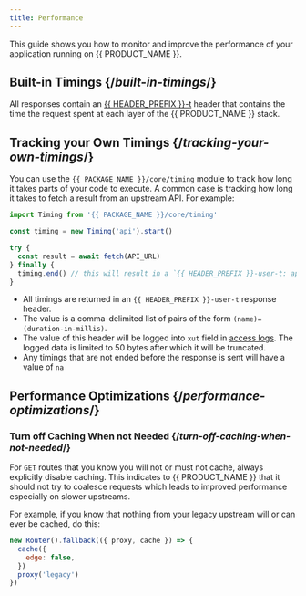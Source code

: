 ```yaml
---
title: Performance
---
```


This guide shows you how to monitor and improve the performance of your application running on {{ PRODUCT_NAME }}.

## Built-in Timings {/*built-in-timings*/}

All responses contain an [{{ HEADER_PREFIX }}-t](/guides/response_headers#x-0-t-response-header) header that contains the time the request spent at each layer of the {{ PRODUCT_NAME }} stack.

## Tracking your Own Timings {/*tracking-your-own-timings*/}

You can use the `{{ PACKAGE_NAME }}/core/timing` module to track how long it takes parts of your code to execute. A common case is
tracking how long it takes to fetch a result from an upstream API. For example:

```js
import Timing from '{{ PACKAGE_NAME }}/core/timing'

const timing = new Timing('api').start()

try {
  const result = await fetch(API_URL)
} finally {
  timing.end() // this will result in a `{{ HEADER_PREFIX }}-user-t: api=(millis)` response header
}
```

- All timings are returned in an `{{ HEADER_PREFIX }}-user-t` response header.
- The value is a comma-delimited list of pairs of the form `(name)=(duration-in-millis)`.
- The value of this header will be logged into `xut` field in [access logs](/guides/logs#access-logs). The logged data is limited to 50 bytes after which it will be truncated.
- Any timings that are not ended before the response is sent will have a value of `na`

## Performance Optimizations {/*performance-optimizations*/}

### Turn off Caching When not Needed {/*turn-off-caching-when-not-needed*/}

For `GET` routes that you know you will not or must not cache, always explicitly disable caching. This indicates to {{ PRODUCT_NAME }} that it should not try to coalesce requests which leads to improved performance especially on slower upstreams.

For example, if you know that nothing from your legacy upstream will or can ever be cached, do this:

```js
new Router().fallback(({ proxy, cache }) => {
  cache({
    edge: false,
  })
  proxy('legacy')
})
```
